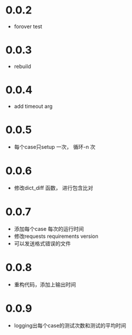 # 0.0.2
- forover test

# 0.0.3
- rebuild

# 0.0.4
- add timeout arg

# 0.0.5
- 每个case只setup 一次， 循环-n 次

# 0.0.6
- 修改dict_diff 函数， 进行包含比对

# 0.0.7
- 添加每个case 每次的运行时间
- 修改requests requirements version
- 可以发送格式错误的文件

# 0.0.8
- 重构代码，添加上输出时间

# 0.0.9
- logging出每个case的测试次数和测试的平均时间
